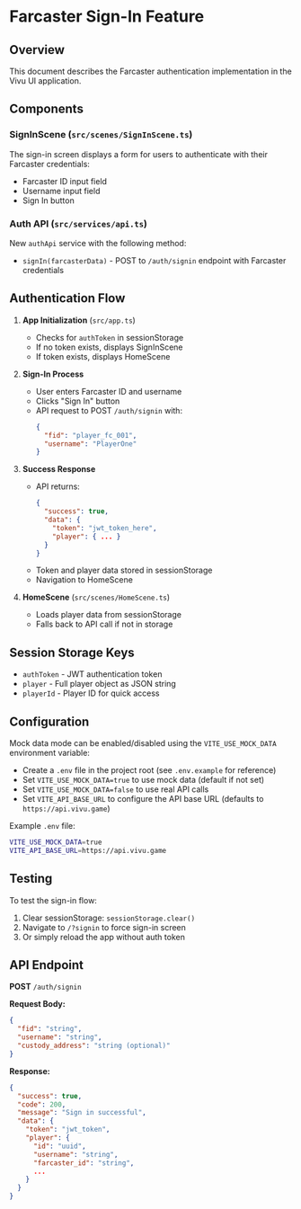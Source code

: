 # Farcaster Sign-In Feature

## Overview
This document describes the Farcaster authentication implementation in the Vivu UI application.

## Components

### SignInScene (`src/scenes/SignInScene.ts`)
The sign-in screen displays a form for users to authenticate with their Farcaster credentials:
- Farcaster ID input field
- Username input field
- Sign In button

### Auth API (`src/services/api.ts`)
New `authApi` service with the following method:
- `signIn(farcasterData)` - POST to `/auth/signin` endpoint with Farcaster credentials

## Authentication Flow

1. **App Initialization** (`src/app.ts`)
   - Checks for `authToken` in sessionStorage
   - If no token exists, displays SignInScene
   - If token exists, displays HomeScene

2. **Sign-In Process**
   - User enters Farcaster ID and username
   - Clicks "Sign In" button
   - API request to POST `/auth/signin` with:
     ```json
     {
       "fid": "player_fc_001",
       "username": "PlayerOne"
     }
     ```
   
3. **Success Response**
   - API returns:
     ```json
     {
       "success": true,
       "data": {
         "token": "jwt_token_here",
         "player": { ... }
       }
     }
     ```
   - Token and player data stored in sessionStorage
   - Navigation to HomeScene

4. **HomeScene** (`src/scenes/HomeScene.ts`)
   - Loads player data from sessionStorage
   - Falls back to API call if not in storage

## Session Storage Keys
- `authToken` - JWT authentication token
- `player` - Full player object as JSON string
- `playerId` - Player ID for quick access

## Configuration
Mock data mode can be enabled/disabled using the `VITE_USE_MOCK_DATA` environment variable:
- Create a `.env` file in the project root (see `.env.example` for reference)
- Set `VITE_USE_MOCK_DATA=true` to use mock data (default if not set)
- Set `VITE_USE_MOCK_DATA=false` to use real API calls
- Set `VITE_API_BASE_URL` to configure the API base URL (defaults to `https://api.vivu.game`)

Example `.env` file:
```bash
VITE_USE_MOCK_DATA=true
VITE_API_BASE_URL=https://api.vivu.game
```

## Testing
To test the sign-in flow:
1. Clear sessionStorage: `sessionStorage.clear()`
2. Navigate to `/?signin` to force sign-in screen
3. Or simply reload the app without auth token

## API Endpoint
**POST** `/auth/signin`

**Request Body:**
```json
{
  "fid": "string",
  "username": "string",
  "custody_address": "string (optional)"
}
```

**Response:**
```json
{
  "success": true,
  "code": 200,
  "message": "Sign in successful",
  "data": {
    "token": "jwt_token",
    "player": {
      "id": "uuid",
      "username": "string",
      "farcaster_id": "string",
      ...
    }
  }
}
```
